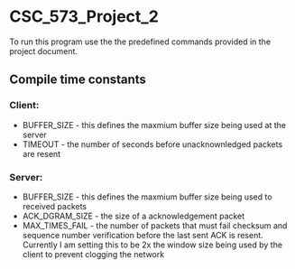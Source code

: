 # CSC_573_Project_2
To run this program use the the predefined commands provided in the project document.

## Compile time constants
### Client:
* BUFFER_SIZE - this defines the maxmium buffer size being used at the server
* TIMEOUT - the number of seconds before unacknownledged packets are resent

### Server:
* BUFFER_SIZE - this defines the maxmium buffer size being used to received packets
* ACK_DGRAM_SIZE - the size of a acknowledgement packet
* MAX_TIMES_FAIL - the number of packets that must fail checksum and sequence number verification before the last sent ACK is resent. Currently I am setting this to be 2x the window size being used by the client to prevent clogging the network
